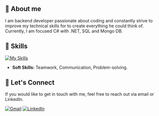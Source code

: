 ## 👤 About me

<p>    I am backend developer passionate about coding and constantly strive to improve my technical skills for to create everything he could think of. Currently, I am focused C# with .NET, SQL and Mongo DB.</p>


## 🌟 Skills

  [![My Skills](https://skillicons.dev/icons?i=cs,dotnet,net,laravel,ts,mysql,mongodb)](https://skillicons.dev)
  
- **Soft Skills:** Teamwork, Communication, Problem-solving.

## 💬 Let's Connect

If you would like to get in touch with me, feel free to reach out via email or LinkedIn.

[![Gmail](https://img.shields.io/badge/-Gmail-D14836?style=flat-square&logo=gmail&logoColor=white)](jeremiaserba7894@gmail.com)
[![LinkedIn](https://img.shields.io/badge/-LinkedIn-0077B5?style=flat-square&logo=linkedin&logoColor=white&link=https://www.linkedin.com/in/jeremiaserba/)](https://www.linkedin.com/in/jeremiaserba/)

